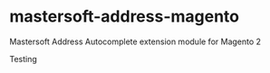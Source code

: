 # mastersoft-address-magento
Mastersoft Address Autocomplete extension module for Magento 2

Testing
